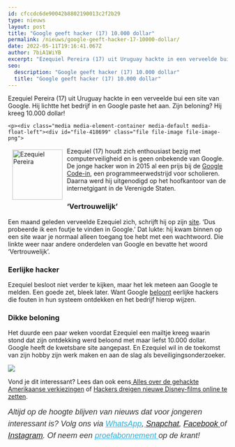 ```yaml
---
id: cfccdc6de90042b8802190013c2f2b29
type: nieuws
layout: post
title: "Google geeft hacker (17) 10.000 dollar"
permalink: /nieuws/google-geeft-hacker-17-10000-dollar/
date: 2022-05-11T19:16:41.067Z
author: 7biA1WiYB
excerpt: "Ezequiel Pereira (17) uit Uruguay hackte in een verveelde bui een site van Google. Hij lichtte het bedrijf in en Google paste het aan. Zijn beloning? Hij kreeg 10.000 dollar!  "
seo:
  description: "Google geeft hacker (17) 10.000 dollar"
  title: "Google geeft hacker (17) 10.000 dollar"
---
```

Ezequiel Pereira (17) uit Uruguay hackte in een verveelde bui een site van Google. Hij lichtte het bedrijf in en Google paste het aan. Zijn beloning? Hij kreeg 10.000 dollar!  

    <p><div class="media media-element-container media-default media-float-left"><div id="file-418699" class="file file-image file-image-png">

        
  
  <div class="content">
    <img alt="Ezequiel Pereira" title="Foto Ezequiel Pereira/Google+" height="128" width="128" style="width: 115px; height: 115px; float: left; margin: 5px 10px;" class="media-element file-default" data-delta="1" src="https://7dagen.netlify.app/sites/default/files/Ezequiel%20Pereira.png">  </div>

  
</div>
</div>Ezequiel (17) houdt zich enthousiast bezig met computerveiligheid en is geen onbekende van Google. De jonge hacker won in 2015 al een prijs bij de <a href="https://plus.google.com/+163gal" target="_blank">Google Code-in</a>, een programmeerwedstrijd voor scholieren. Daarna werd hij uitgenodigd op het hoofkantoor van de internetgigant in de Verenigde Staten.
<h3>‘Vertrouwelijk’</h3>
<p>Een maand geleden verveelde Ezequiel zich, schrijft hij op zijn <a href="https://sites.google.com/site/testsitehacking/10k-host-header" target="_blank">site</a>. ‘Dus probeerde ik een foutje te vinden in Google.’ Dat lukte: hij kwam binnen op een site waar je normaal alleen toegang toe hebt met een wachtwoord. Die linkte weer naar andere onderdelen van Google en bevatte het woord ‘Vertrouwelijk’.</p>
<h3>Eerlijke hacker</h3>
<p>Ezequiel besloot niet verder te kijken, maar het lek meteen aan Google te melden. Een goede zet, bleek later. Want Google <a href="https://www.google.com/about/appsecurity/reward-program/index.html" target="_blank">beloont</a> eerlijke hackers die fouten in hun systeem ontdekken en het bedrijf hierop wijzen.</p>
<h3>Dikke beloning</h3>
<p>Het duurde een paar weken voordat Ezequiel een mailtje kreeg waarin stond dat zijn ontdekking werd beloond met maar liefst 10.000 dollar. Google heeft de kwetsbare site aangepast. En Ezequiel wil in de toekomst van zijn hobby zijn werk maken en aan de slag als beveiligingsonderzoeker.</p>
<div class="kader">
<p><img class="kaderafbeelding" src="https://7dagen.netlify.app/sites/default/files/ff.png"></p>
<p>Vond je dit interessant? Lees dan ook eens<a href="https://7dagen.netlify.app/lifestyle/fenna-17-van-hoefwijzer-over-het-succes-van-paardentubers" target="_blank"> </a><a href="https://7dagen.netlify.app/nieuws/alles-over-de-gehackte-amerikaanse-verkiezingen">Alles over de gehackte Amerikaanse verkiezingen</a> of <a href="https://7dagen.netlify.app/nieuws/hackers-dreigen-nieuwe-disney-film-online-te-zetten">Hackers dreigen nieuwe Disney-films online te zetten</a>.</p>
<p><em style="box-sizing: inherit; color: rgb(51, 51, 51); font-family: &quot;PT Sans&quot;, sans-serif; font-size: 18px; line-height: 27px;">Altijd op de hoogte blijven van nieuws dat voor jongeren interessant is? Volg ons via </em><em style="box-sizing: inherit; color: rgb(34, 179, 224); transition: color 0.3s ease; font-family: &quot;PT Sans&quot;, sans-serif; font-size: 18px; line-height: 27px;"><a href="https://7dagen.netlify.app/whatsapp" style="box-sizing: inherit; color: rgb(34, 179, 224); transition: color 0.3s ease; font-family: &quot;PT Sans&quot;, sans-serif; font-size: 18px; line-height: 27px;">WhatsApp</a></em><em style="box-sizing: inherit; color: rgb(51, 51, 51); font-family: &quot;PT Sans&quot;, sans-serif; font-size: 18px; line-height: 27px;">,</em><em style="box-sizing: inherit; color: rgb(34, 179, 224); transition: color 0.3s ease; font-family: &quot;PT Sans&quot;, sans-serif; font-size: 18px; line-height: 27px;"><a href="https://7dagen.netlify.app/whatsapp" style="box-sizing: inherit; color: rgb(34, 179, 224); transition: color 0.3s ease; font-family: &quot;PT Sans&quot;, sans-serif; font-size: 18px; line-height: 27px;"> </a></em><em style="box-sizing: inherit; color: rgb(51, 51, 51); font-family: &quot;PT Sans&quot;, sans-serif; font-size: 18px; line-height: 27px;"><a href="https://www.snapchat.com/add/sevendaysnl">Snapchat</a>, <a href="https://www.facebook.com/7Daysnl?ref=bookmarks">Facebook </a>of <a href="https://instagram.com/7DAysnl/">Instagram</a>. Of </em><em style="box-sizing: inherit; color: rgb(51, 51, 51); font-family: &quot;PT Sans&quot;, sans-serif; font-size: 18px; line-height: 27px;">neem een </em><a href="https://abonneren.sevendays.nl/abonneren/abonnementen/ae/artikel" style="box-sizing: inherit; color: rgb(34, 179, 224); transition: color 0.3s ease; font-family: &quot;PT Sans&quot;, sans-serif; font-size: 18px; line-height: 27px;"><em style="box-sizing: inherit;">proefabonnement </em></a><em style="box-sizing: inherit; color: rgb(51, 51, 51); font-family: &quot;PT Sans&quot;, sans-serif; font-size: 18px; line-height: 27px;">op de krant!</em></p>
</div>
  
